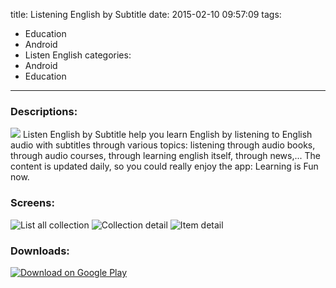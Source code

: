 title: Listening English by Subtitle
date: 2015-02-10 09:57:09
tags:
- Education
- Android
- Listen English
categories:
- Android
- Education
---
### Descriptions:
![][logo]
Listen English by Subtitle help you learn English by listening to English audio with subtitles through various topics: listening through audio books, through audio courses, through learning english itself, through news,... 
The content is updated daily, so you could really enjoy the app: Learning is Fun now.
<!-- more -->
### Screens:
![List all collection][img1]
![Collection detail][img2]
![Item detail][img3]

### Downloads:
[![Download on Google Play](http://descargarplaystoregratis.org/wp-content/uploads/2014/07/play-store-gratis1.png)](https://play.google.com/store/apps/details?id=vocaja.com.english.subtitle)

[logo]: https://lh5.ggpht.com/7k-IwbCkY-KV8NY0UXZlp1MRMX6sG2CjZ-jfwMMlzuxqDWNc9tEB4-1zW6WgZNhS96g=w300
[img1]: https://lh4.ggpht.com/-7DJXUhqC7y8o5a1xmh1TLo9o7B4iHQI65XNzUZK_ALLB7KSNoSzq-lFMcU6aVeFaQ=h900
[img2]: https://lh3.ggpht.com/0Sb67KfF6bnbTHEVzqKVHn8zD76duFRAtc_iF_3MT4GgxwpGmeECNPrJq8rQpbgndy8=h900
[img3]: https://lh6.ggpht.com/id6NWuDWHybWyC22coWpwHbwthJ8EY0KmEN6VpU_P8yokklj5e1h1ycxrabJ8NbDFg=h900